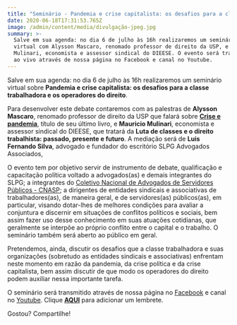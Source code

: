 ```yaml
---
title: "Seminário - Pandemia e crise capitalista: os desafios para a classe trabalhadora e os operadores do direito\t"
date: 2020-06-18T17:31:53.765Z
image: /admin/content/media/divulgação-jpeg.jpg
summary: >-
  Salve em sua agenda: no dia 6 de julho às 16h realizaremos um seminário
  virtual com Alysson Mascaro, renomado professor de direito da USP, e Mauricio
  Mulinari, economista e assessor sindical do DIEESE. O evento será transmitido
  ao vivo através de nossa página no Facebook e canal no Youtube.
---
```

Salve em sua agenda: no dia 6 de julho às 16h realizaremos um seminário virtual sobre **Pandemia e crise capitalista: os desafios para a classe trabalhadora e os operadores do direito**. 

Para desenvolver este debate contaremos com as palestras de **Alysson Mascaro**, renomado professor de direito da USP que falará sobre [**Crise e pandemia**](https://www.boitempoeditorial.com.br/produto/e-crise-e-pandemia-959), título de seu último livro, e **Mauricio Mulinari**, economista e assessor sindical do DIEESE, que tratará da **Luta de classes e o direito trabalhista: passado, presente e futuro**. A mediação será de **Luis Fernando Silva**, advogado e fundador do escritório SLPG Advogados Associados, 

O evento tem por objetivo servir de instrumento de debate, qualificação e capacitação política voltado a advogados(as) e demais integrantes do SLPG; a integrantes do [Coletivo Nacional de Advogados de Servidores Públicos - CNASP](http://cnasp.adv.br/); a dirigentes de entidades sindicais e associativas de trabalhadores(as), de maneira geral, e de servidores(as) públicos(as), em particular, visando dotar-lhes de melhores condições para avaliar a conjuntura e discernir em situações de conflitos políticos e sociais, bem assim fazer uso desse conhecimento em suas atuações cotidianas, que geralmente se interpõe ao próprio conflito entre o capital e o trabalho. O seminário também será aberto ao público em geral.

Pretendemos, ainda, discutir os desafios que a classe trabalhadora e suas organizações (sobretudo as entidades sindicais e associativas) enfrentam neste momento em razão da pandemia, da crise política e da crise capitalista, bem assim discutir de que modo os operadores do direito podem auxiliar nessa importante tarefa. 

O seminário será transmitido através de nossa página no [Facebook](https://www.facebook.com/SLPG.Advogados.Associados/) e canal no [Youtube](https://www.youtube.com/channel/UCjbphG4OMGO9n7DhJ4ckS3g). Clique [**AQUI**](https://www.youtube.com/watch?v=1NaHp4RHMGw) para adicionar um lembrete. 

Gostou? Compartilhe!
